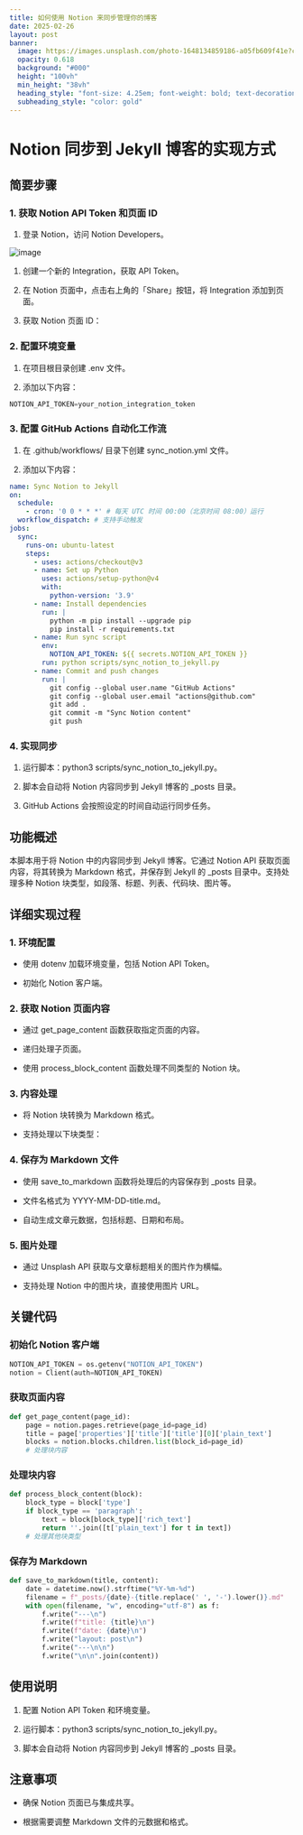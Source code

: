 ```yaml
---
title: 如何使用 Notion 来同步管理你的博客
date: 2025-02-26
layout: post
banner:
  image: https://images.unsplash.com/photo-1648134859186-a05fb609f41e?crop=entropy&cs=tinysrgb&fit=max&fm=jpg&ixid=M3w2OTIwMzJ8MHwxfHJhbmRvbXx8fHx8fHx8fDE3NDA1MzMyMTZ8&ixlib=rb-4.0.3&q=80&w=1080
  opacity: 0.618
  background: "#000"
  height: "100vh"
  min_height: "38vh"
  heading_style: "font-size: 4.25em; font-weight: bold; text-decoration: underline"
  subheading_style: "color: gold"
---
```


# Notion 同步到 Jekyll 博客的实现方式

## 简要步骤

### 1. 获取 Notion API Token 和页面 ID

1. 登录 Notion，访问 Notion Developers。

![image](https://prod-files-secure.s3.us-west-2.amazonaws.com/a7a0cc5a-89b9-4cda-8686-1fba0ca52f40/d19c1afe-dea5-4312-9333-786b0ba83054/image.png?X-Amz-Algorithm=AWS4-HMAC-SHA256&X-Amz-Content-Sha256=UNSIGNED-PAYLOAD&X-Amz-Credential=ASIAZI2LB4665AZQVVG6%2F20250226%2Fus-west-2%2Fs3%2Faws4_request&X-Amz-Date=20250226T012656Z&X-Amz-Expires=3600&X-Amz-Security-Token=IQoJb3JpZ2luX2VjEBkaCXVzLXdlc3QtMiJIMEYCIQCrZ8EZe86PX1L0S1pc3yzIHCKsE%2BEr%2FKaUIZwC2YpMNAIhAKY9jpJN6jVavFYQVOWrJ%2F81OhJQHh5GcgmNVI%2FEVjghKv8DCFEQABoMNjM3NDIzMTgzODA1Igy1oveG%2FE5N4kyFZ0Eq3AODU2Kr24%2FjtxNyWqRXDbmZRFZKNqdYOjJgJBq4kyeU0URZuAGK884tr6bcCPJcMyjei0jIMIOYYmJLPG6maKjS5hzJN3ArEz4vtkrlTk62UDJJrRWk4tDgkX5CbuWMzzs2YdSoxsBBjYBaW8TzjA2PRe20SlV3fwesZDb9cu8k2FZEKL7IGfyM9jGgZQnbXu09js4O6gAXiVjpTEtOwUZgaC2JRigF8KggwJL9Mi5Lq4pQ6lEjpSXbmpjS8FXk8tzeEtOK5DqCYNyFY1QyQNtsclGH770yw%2FWWNarN1mlLA%2BwmZLxup0Ws25VXLkongf1B7lYZQQHdhVrjqEp2jqctJJmvSWVioaYYdKCwYiVwR6cbJtPIUVlwJNCb5ckbMHpjmAk2zSmAbbL1SHJiSii4wdne6XrwEgZZ176%2FwJeIk7i65KPNwLzkUFN9Fbw%2BKBZYbHwIiImj%2FiJ%2FUT%2BYWPEjZLGcfvFUCmuNPRL7UwW4MpBxBybJEcf2Tiytn1a6ji8E7mo2oZjMzLQfMn5EMxK9UpkHlO3HrRZnZOmDKb0y%2Bvw9bz9p8xljHuiCVccV1VUpGmsnVoFebG7xca6z25b1feHYzGjJ%2Fo83hycs7IvG237BtMKn0Gr4bZwhnDCsvfm9BjqkAeJCt6uLb7FLmvnVFHMM5VsxDY8HGQEWsQHBeOQuKLkK%2FdTlHvI4M7HzPADMciDkuYDQpr0k5YEkRMxhkkJ6AYHyXc5ajSuN0WOHJqAzNWGlJW27v8yEtLEcmdfV4Fj6lcAOb0Nm%2Fj4I7NCd7cz7LLvOPZ%2FJShqbb%2F4M1o%2FpAkOacx3VNjXU9QG%2BA7zeyXJshHYlBfPFSMQZQlytuka0HpJb2M%2Bo&X-Amz-Signature=b1ca131c8f9b9611cb55b0e6689485a49f336d99e6566813288f8945a11baf1c&X-Amz-SignedHeaders=host&x-id=GetObject)

1. 创建一个新的 Integration，获取 API Token。

1. 在 Notion 页面中，点击右上角的「Share」按钮，将 Integration 添加到页面。

1. 获取 Notion 页面 ID：


### 2. 配置环境变量

1. 在项目根目录创建 .env 文件。

1. 添加以下内容：

```javascript
NOTION_API_TOKEN=your_notion_integration_token
```

### 3. 配置 GitHub Actions 自动化工作流

1. 在 .github/workflows/ 目录下创建 sync_notion.yml 文件。

1. 添加以下内容：

```yaml
name: Sync Notion to Jekyll
on:
  schedule:
    - cron: '0 0 * * *' # 每天 UTC 时间 00:00（北京时间 08:00）运行
  workflow_dispatch: # 支持手动触发
jobs:
  sync:
    runs-on: ubuntu-latest
    steps:
      - uses: actions/checkout@v3
      - name: Set up Python
        uses: actions/setup-python@v4
        with:
          python-version: '3.9'
      - name: Install dependencies
        run: |
          python -m pip install --upgrade pip
          pip install -r requirements.txt
      - name: Run sync script
        env:
          NOTION_API_TOKEN: ${{ secrets.NOTION_API_TOKEN }}
        run: python scripts/sync_notion_to_jekyll.py
      - name: Commit and push changes
        run: |
          git config --global user.name "GitHub Actions"
          git config --global user.email "actions@github.com"
          git add .
          git commit -m "Sync Notion content"
          git push
```

### 4. 实现同步

1. 运行脚本：python3 scripts/sync_notion_to_jekyll.py。

1. 脚本会自动将 Notion 内容同步到 Jekyll 博客的 _posts 目录。

1. GitHub Actions 会按照设定的时间自动运行同步任务。

## 功能概述

本脚本用于将 Notion 中的内容同步到 Jekyll 博客。它通过 Notion API 获取页面内容，将其转换为 Markdown 格式，并保存到 Jekyll 的 _posts 目录中。支持处理多种 Notion 块类型，如段落、标题、列表、代码块、图片等。

## 详细实现过程

### 1. 环境配置

- 使用 dotenv 加载环境变量，包括 Notion API Token。

- 初始化 Notion 客户端。

### 2. 获取 Notion 页面内容

- 通过 get_page_content 函数获取指定页面的内容。

- 递归处理子页面。

- 使用 process_block_content 函数处理不同类型的 Notion 块。

### 3. 内容处理

- 将 Notion 块转换为 Markdown 格式。

- 支持处理以下块类型：


### 4. 保存为 Markdown 文件

- 使用 save_to_markdown 函数将处理后的内容保存到 _posts 目录。

- 文件名格式为 YYYY-MM-DD-title.md。

- 自动生成文章元数据，包括标题、日期和布局。

### 5. 图片处理

- 通过 Unsplash API 获取与文章标题相关的图片作为横幅。

- 支持处理 Notion 中的图片块，直接使用图片 URL。

## 关键代码

### 初始化 Notion 客户端

```python
NOTION_API_TOKEN = os.getenv("NOTION_API_TOKEN")
notion = Client(auth=NOTION_API_TOKEN)
```

### 获取页面内容

```python
def get_page_content(page_id):
    page = notion.pages.retrieve(page_id=page_id)
    title = page['properties']['title']['title'][0]['plain_text']
    blocks = notion.blocks.children.list(block_id=page_id)
    # 处理块内容
```

### 处理块内容

```python
def process_block_content(block):
    block_type = block['type']
    if block_type == 'paragraph':
        text = block[block_type]['rich_text']
        return ''.join([t['plain_text'] for t in text])
    # 处理其他块类型
```

### 保存为 Markdown

```python
def save_to_markdown(title, content):
    date = datetime.now().strftime("%Y-%m-%d")
    filename = f"_posts/{date}-{title.replace(' ', '-').lower()}.md"
    with open(filename, "w", encoding="utf-8") as f:
        f.write("---\n")
        f.write(f"title: {title}\n")
        f.write(f"date: {date}\n")
        f.write("layout: post\n")
        f.write("---\n\n")
        f.write("\n\n".join(content))
```

## 使用说明

1. 配置 Notion API Token 和环境变量。

1. 运行脚本：python3 scripts/sync_notion_to_jekyll.py。

1. 脚本会自动将 Notion 内容同步到 Jekyll 博客的 _posts 目录。

## 注意事项

- 确保 Notion 页面已与集成共享。

- 根据需要调整 Markdown 文件的元数据和格式。